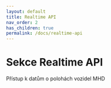 ```yaml
---
layout: default
title: Realtime API
nav_order: 2
has_children: true
permalink: /docs/realtime-api
---
```


# Sekce Realtime API

Přístup k datům o polohách vozidel MHD
